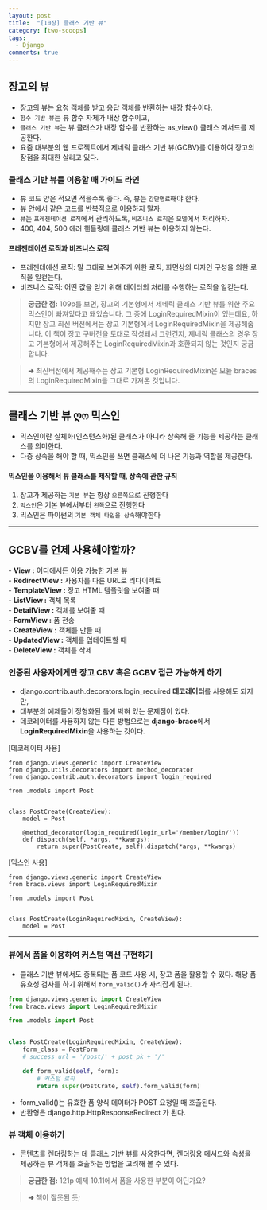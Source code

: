 ```yaml
---
layout: post
title:  "[10장] 클래스 기반 뷰"
category: [two-scoops]
tags:
  - Django
comments: true
---
```


## 장고의 뷰
- 장고의 뷰는 요청 객체를 받고 응답 객체를 반환하는 내장 함수이다.
- `함수 기반 뷰`는 뷰 함수 자체가 내장 함수이고,
- `클래스 기반 뷰`는 뷰 클래스가 내장 함수를 반환하는 as_view() 클래스 메서드를 제공한다.
- 요즘 대부분의 웹 프로젝트에서 제네릭 클래스 기반 뷰(GCBV)를 이용하여 장고의 장점을 최대한 살리고 있다.

### 클래스 기반 뷰를 이용할 때 가이드 라인
- 뷰 코드 양은 적으면 적을수록 좋다. 즉, 뷰는 `간단명료`해야 한다.
- 뷰 안에서 같은 코드를 반복적으로 이용하지 말자.
- `뷰`는 `프레젠테이션 로직`에서 관리하도록, `비즈니스 로직`은 `모델`에서 처리하자.
- 400, 404, 500 에러 핸들링에 클래스 기반 뷰는 이용하지 않는다.

#### 프레젠테이션 로직과 비즈니스 로직
- 프레젠테에션 로직: 말 그대로 보여주기 위한 로직, 화면상의 디자인 구성을 의한 로직을 일컫는다.
- 비즈니스 로직: 어떤 값을 얻기 위해 데이터의 처리를 수행하는 로직을 일컫는다.


> **궁금한 점:** 109p를 보면, 장고의 기본형에서 제네릭 클래스 기반 뷰를 위한 주요 믹스인이 빠져있다고 돼있습니다. 그 중에 LoginRequiredMixin이 있는데요, 하지만 장고 최신 버전에서는 장고 기본형에서 LoginRequiredMixin을 제공해줍니다. 이 책이 장고 구버전을 토대로 작성돼서 그런건지, 제네릭 클래스의 경우 장고 기본형에서 제공해주는 LoginRequiredMixin과 호환되지 않는 것인지 궁금합니다.

> **➜** 최신버전에서 제공해주는 장고 기본형 LoginRequiredMixin은 모듈 braces의 LoginRequiredMixin을 그대로 가져온 것입니다.

---

## 클래스 기반 뷰 ღෆ 믹스인
- 믹스인이란 실체화(인스턴스화)된 클래스가 아니라 상속해 줄 기능을 제공하는 클래스를 의미한다.
- 다중 상속을 해야 할 때, 믹스인을 쓰면 클래스에 더 나은 기능과 역할을 제공한다.

#### 믹스인을 이용해서 뷰 클래스를 제작할 때, 상속에 관한 규칙
1. 장고가 제공하는 `기본 뷰`는 항상 `오른쪽`으로 진행한다
2. `믹스인`은 기본 뷰에서부터 `왼쪽`으로 진행한다
3. 믹스인은 파이썬의 `기본 객체 타입을 상속`해야한다

---

## GCBV를 언제 사용해야할까?
\- **View :** 어디에서든 이용 가능한 기본 뷰 <br />
\- **RedirectView :** 사용자를 다른 URL로 리다이렉트 <br />
\- **TemplateView :** 장고 HTML 템플릿을 보여줄 때 <br />
\- **ListView :** 객체 목록 <br />
\- **DetailView :** 객체를 보여줄 때 <br />
\- **FormView :** 폼 전송 <br />
\- **CreateView :** 객체를 만들 때 <br />
\- **UpdatedView :** 객체를 업데이트할 때 <br />
\- **DeleteView :** 객체를 삭제 <br />

### 인증된 사용자에게만 장고 CBV 혹은 GCBV 접근 가능하게 하기
- django.contrib.auth.decorators.login_required **데코레이터**를 사용해도 되지만,
- 대부분의 예제들이 정형화된 틀에 박혀 있는 문제점이 있다.
- 데코레이터를 사용하지 않는 다른 방법으로는 **django-brace**에서 **LoginRequiredMixin**을 사용하는 것이다.

[데코레이터 사용]

```
from django.views.generic import CreateView
from django.utils.decorators import method_decorator
from django.contrib.auth.decorators import login_required

from .models import Post


class PostCreate(CreateView):
	model = Post

	@method_decorator(login_required(login_url='/member/login/'))
	def dispatch(self, *args, **kwargs):
		return super(PostCreate, self).dispatch(*args, **kwargs)
```

[믹스인 사용]

```
from django.views.generic import CreateView
from brace.views import LoginRequiredMixin

from .models import Post


class PostCreate(LoginRequiredMixin, CreateView):
	model = Post
```

---

### 뷰에서 폼을 이용하여 커스텀 액션 구현하기
- 클래스 기반 뷰에서도 중복되는 폼 코드 사용 시, 장고 폼을 활용할 수 있다. 해당 폼 유효성 검사를 하기 위해서 `form_valid()`가 자리잡게 된다.

```python
from django.views.generic import CreateView
from brace.views import LoginRequiredMixin

from .models import Post


class PostCreate(LoginRequiredMixin, CreateView):
	form_class = PostForm
	# success_url = '/post/' + post_pk + '/'

	def form_valid(self, form):
		# 커스텀 로직
		return super(PostCrate, self).form_valid(form)
```

- form_valid()는 유효한 폼 양식 데이터가 POST 요청일 때 호출된다.
- 반환형은 django.http.HttpResponseRedirect 가 된다.

### 뷰 객체 이용하기
- 콘텐츠를 렌더링하는 데 클래스 기반 뷰를 사용한다면, 렌더링용 메서드와 속성을 제공하는 뷰 객체를 호출하는 방법을 고려해 볼 수 있다.

> **궁금한 점:** 121p 예제 10.11에서 폼을 사용한 부분이 어딘가요?

> **➜** 책이 잘못된 듯;
